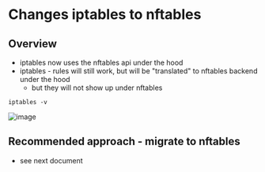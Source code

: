 # Changes iptables to nftables 

## Overview 

  * iptables now uses the nftables api under the hood
  * iptables - rules will still work, but will be "translated" to nftables backend under the hood
    * but they will not show up under nftables

```
iptables -v
```

![image](https://github.com/user-attachments/assets/123d684e-9419-46a0-8a2c-a9d599413bc6)

## Recommended approach - migrate to nftables 

  * see next document 

